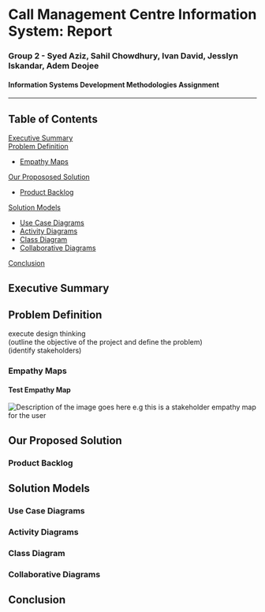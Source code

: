 # Call Management Centre Information System: Report
### Group 2 - Syed Aziz, Sahil Chowdhury, Ivan David, Jesslyn Iskandar, Adem Deojee
#### Information Systems Development Methodologies Assignment
---
## Table of Contents 

[Executive Summary](#executive-summary)\
[Problem Definition](#problem-definition)
* [Empathy Maps](#empathy-maps)

[Our Propososed Solution](#our-proposed-solution)
* [Product Backlog](#product-backlog)

[Solution Models](#solution-models)
* [Use Case Diagrams](#use-case-diagrams)
* [Activity Diagrams](#activity-diagrams)
* [Class Diagram](#class-diagram)
* [Collaborative Diagrams](#collaborative-diagrams)

[Conclusion](#conclusion)
<a name="Executive Summary"/>
<a name="Problem Definition"/>
<a name="Empathy Maps"/>
<a name="Our Proposed Solution"/>
<a name="Product Backlog"/>
<a name="Solution Models"/>
<a name="Use Case Diagrams"/>
<a name="Activity Diagrams"/>
<a name="Class Diagram"/>
<a name="Collaborative Diagrams"/>
<a name="Conclusion"/>

## Executive Summary

## Problem Definition
execute design thinking\
(outline the objective of the project and define the problem)\
(identify stakeholders)
### Empathy Maps
#### Test Empathy Map
![Description of the image goes here e.g this is a stakeholder empathy map for the user](https://raw.githubusercontent.com/13078326j/jesslyn-/master/Empathy%20Map%20Canvas.png "This is the text that appears when you hover over the image")
## Our Proposed Solution

### Product Backlog

## Solution Models

### Use Case Diagrams

### Activity Diagrams

### Class Diagram

### Collaborative Diagrams

## Conclusion

